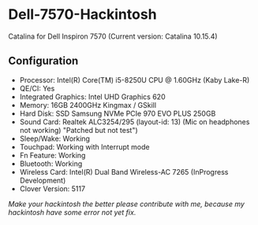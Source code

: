 # Dell-7570-Hackintosh
Catalina for Dell Inspiron 7570 (Current version: Catalina 10.15.4)
## Configuration
* Processor: Intel(R) Core(TM) i5-8250U CPU @ 1.60GHz (Kaby Lake-R)
* QE/CI: Yes
* Integrated Graphics: Intel UHD Graphics 620
* Memory: 16GB 2400GHz Kingmax / GSkill
* Hard Disk: SSD Samsung NVMe PCIe 970 EVO PLUS 250GB
* Sound Card: Realtek ALC3254/295 (layout-id: 13) (Mic on headphones not working) "Patched but not test")
* Sleep/Wake: Working
* Touchpad: Working with Interrupt mode
* Fn Feature: Working
* Bluetooth: Working
* Wireless Card: Intel(R) Dual Band Wireless-AC 7265 (InProgress Development)
* Clover Version: 5117

*Make your hackintosh the better please contribute with me, because my hackintosh have some error not yet fix.*
